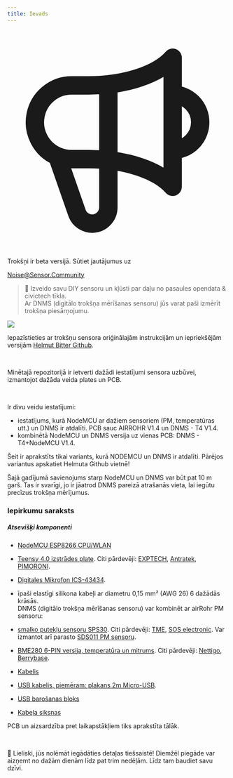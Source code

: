 ```yaml
---
title: Ievads
---
```


  <div class="max-w-screen-xl mx-auto pb-5">
    <div class="p-2 rounded-lg bg-indigo-100 shadow-lg sm:p-3">
    <div class="flex items-center">
          <span class="p-2 rounded-lg bg-indigo-500">
            <svg class="h-8 w-8 text-white" fill="none" viewBox="0 0 24 24" stroke="currentColor">
              <path stroke-linecap="round" stroke-linejoin="round" stroke-width="2" d="M11 5.882V19.24a1.76 1.76 0 01-3.417.592l-2.147-6.15M18 13a3 3 0 100-6M5.436 13.683A4.001 4.001 0 017 6h1.832c4.1 0 7.625-1.234 9.168-3v14c-1.543-1.766-5.067-3-9.168-3H7a3.988 3.988 0 01-1.564-.317z" />
            </svg>
          </span>
        <div class="flex-wrap flex">
          <p class="pt-1 text-indigo-700 font-medium">
              Trokšņi ir beta versijā. Sūtiet jautājumus uz<p>
        <a href="mailto:Noise@Sensor.Community" class="ml-1 font-medium underline text-white hover:text-yellow-600">
                Noise@Sensor.Community</a>
        </div>
    </div>
  </div>
</div>


> 🚧 Izveido savu DIY sensoru un kļūsti par daļu no pasaules opendata & civictech tīkla. <br> Ar DNMS (digitālo trokšņa mērīšanas sensoru) jūs varat paši izmērīt trokšņa piesārņojumu.

<img src="../docs/dnms/dnms-noise-measuring-sensor-kit.jpg" style="display: block; margin: 1em 0" loading="lazy"/>


Iepazīstieties ar trokšņu sensora oriģinālajām instrukcijām un iepriekšējām versijām [Helmut Bitter Github](https://github.com/hbitter/DNMS/tree/master/Manual).

<br>

Minētajā repozitorijā ir ietverti dažādi iestatījumi sensora uzbūvei, izmantojot dažāda veida plates un PCB.

<br>

Ir divu veidu iestatījumi:

* iestatījums, kurā NodeMCU ar dažiem sensoriem (PM, temperatūras utt.) un DNMS ir atdalīti. PCB sauc AIRROHR V1.4 un DNMS - T4 V1.4.
* kombinētā NodeMCU un DNMS versija uz vienas PCB: DNMS - T4+NodeMCU V1.4.

Šeit ir aprakstīts tikai variants, kurā NODEMCU un DNMS ir atdalīti. Pārējos variantus apskatiet Helmuta Github vietnē!

Šajā gadījumā savienojums starp NodeMCU un DNMS var būt pat 10 m garš. Tas ir svarīgi, jo ir jāatrod DNMS pareizā atrašanās vieta, lai iegūtu precīzus trokšņa mērījumus.

### Iepirkumu saraksts

##### Atsevišķi komponenti
* [NodeMCU ESP8266 CPU/WLAN](https://www.aliexpress.com/wholesale?groupsort=1&SortType=price_asc&SearchText=nodemcu+v3+esp8266+ch340)
* [Teensy 4.0 izstrādes plate](https://www.pjrc.com/store/teensy40.html). Citi pārdevēji: [EXPTECH](https://www.exp-tech.de/plattformen/teensy/9596/teensy-4.0-development-board), [Antratek](https://www.antratek.de/teensy-4-0), [PIMORONI](https://shop.pimoroni.com/products/teensy-4-0-development-board).
* [Digitales Mikrofon ICS-43434](https://www.tindie.com/products/onehorse/ics43434-i2s-digital-microphone/).
* īpaši elastīgi silikona kabeļi ar diametru 0,15 mm² (AWG 26) 6 dažādās krāsās.
  <br>
  DNMS (digitālo trokšņa mērīšanas sensoru) var kombinēt ar airRohr PM sensoru:

* [smalko putekļu sensoru SPS30](https://www.sparkfun.com/products/15103). Citi pārdevēji: [TME](https://www.tme.eu/de/details/sps30/gassensoren/sensirion/1-101638-10/?brutto=1), [SOS electronic](https://www.soselectronic.de/products/sensirion/sps30-2-304234). Var izmantot arī parasto [SDS011 PM sensoru](https://de.aliexpress.com/wholesale?catId=0&initiative_id=AS_20200813122806&SearchText=sds011).
* [BME280 6-PIN versija, temperatūra un mitrums](https://www.aliexpress.com/wholesale?catId=0&initiative_id=SB_20200308040440&SearchText=bme280+-5V+%2B3,3V). Citi pārdevēji: [Nettigo](https://nettigo.eu/products/module-pressure-humidity-and-temperature-sensor-bosch-bme280), [Berrybase](https://www.berrybase.de/bauelemente/sensoren-module/feuchtigkeit/bme680-breakout-board-4in1-sensor-f-252-r-temperatur-luftfeuchtigkeit-luftdruck-und-luftg-252-t).
* [Kabelis](http://www.aliexpress.com/wholesale?groupsort=1&SortType=price_asc&SearchText=Dupont+kabeļš+20cm+vīriešu-vīriešu)
* [USB kabelis, piemēram: plakans 2m Micro-USB](https://www.aliexpress.com/wholesale?catId=0&initiative_id=SB_20200308040708&SearchText=micro+usb+plakans+kabeļš+2m).
* [USB barošanas bloks](https://www.aliexpress.com/wholesale?catId=0&initiative_id=SB_20200308040834&SearchText=single+micro+usb+eu+power+supply)
* [Kabeļa siksnas](https://www.aliexpress.com/wholesale?catId=0&initiative_id=SB_20200308040852&SearchText=cable+siksnas)

PCB un aizsardzība pret laikapstākļiem tiks aprakstīta tālāk.

<br>

🙌 Lieliski, jūs nolēmāt iegādāties detaļas tiešsaistē!
Diemžēl piegāde var aizņemt no dažām dienām līdz pat trim nedēļām.
Līdz tam baudiet savu dzīvi️.
